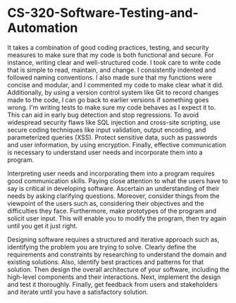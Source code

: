 # CS-320-Software-Testing-and-Automation

It takes a combination of good coding practices, testing, and security measures to make sure that my code is both functional and secure. 
For instance, writing clear and well-structured code. I took care to write code that is simple to read, maintain, and change. I consistently indented and followed naming conventions. I also made sure that my functions were concise and modular, and I commented my code to make clear what it did. Additionally, by using a version control system like Git to record changes made to the code, I can go back to earlier versions if something goes wrong. I'm writing tests to make sure my code behaves as I expect it to. This can aid in early bug detection and stop regressions. To avoid widespread security flaws like SQL injection and cross-site scripting, use secure coding techniques like input validation, output encoding, and parameterized queries (XSS). Protect sensitive data, such as passwords and user information, by using encryption. Finally, effective communication is necessary to understand user needs and incorporate them into a program.

Interpreting user needs and incorporating them into a program requires good communication skills. Paying close attention to what the users have to say is critical in developing software. Ascertain an understanding of their needs by asking clarifying questions. Moreover, consider things from the viewpoint of the users such as, considering their objectives and the difficulties they face. Furthermore, make prototypes of the program and solicit user input. This will enable you to modify the program, then try again until you get it just right.

Designing software requires a structured and iterative approach such as, identifying the problem you are trying to solve. Clearly define the requirements and constraints by researching to understand the domain and existing solutions. Also, identify best practices and patterns for that solution. Then design the overall architecture of your software, including the high-level components and their interactions. Next, implement the design and test it thoroughly. Finally, get feedback from users and stakeholders and iterate until you have a satisfactory solution.
